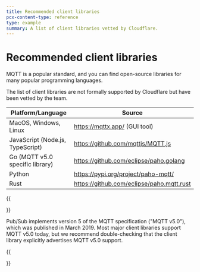 ```yaml
---
title: Recommended client libraries
pcx-content-type: reference
type: example
summary: A list of client libraries vetted by Cloudflare.
---
```


# Recommended client libraries

MQTT is a popular standard, and you can find open-source libraries for many popular programming languages.

The list of client libraries are not formally supported by Cloudflare but have been vetted by the team.

|      Platform/Language          |    Source                                 |
|---------------------------------|-------------------------------------------|
| MacOS, Windows, Linux           | https://mqttx.app/ (GUI tool)             |
| JavaScript (Node.js, TypeScript)| https://github.com/mqttjs/MQTT.js         |
| Go (MQTT v5.0 specific library) | https://github.com/eclipse/paho.golang    |
| Python                          | https://pypi.org/project/paho-mqtt/       |
| Rust                            | https://github.com/eclipse/paho.mqtt.rust |

{{<Aside type="note">}}

 Pub/Sub implements version 5 of the MQTT specification ("MQTT v5.0"), which was published in March 2019. Most major client libraries support MQTT v5.0 today, but we recommend double-checking that the client library explicitly advertises MQTT v5.0 support.

{{</Aside>}}